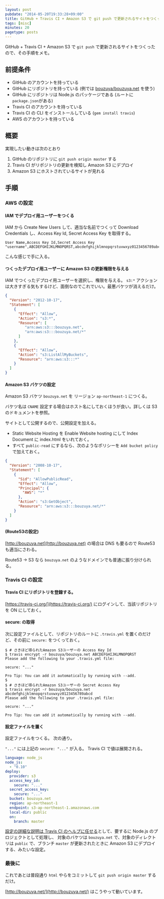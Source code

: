 ```yaml
---
layout: post
pubdate: "2014-05-20T19:33:28+09:00"
title: GitHub + Travis CI + Amazon S3 で git push で更新されるサイトをつくった
tags: [misc]
minutes: 20
pagetype: posts
---
```

GitHub + Travis CI + Amazon S3 で `git push` で更新されるサイトをつくったので、その手順をメモ。

## 前提条件

- GitHub のアカウントを持っている
- GitHub にリポジトリを持っている (例では [bouzuya/bouzuya.net][] を使う)
- GitHub にリポジトリは Node.js のパッケージである (ルートに`package.json`がある)
- Travis CI のアカウントを持っている
- Travis CI の CLI をインストールしている (`gem install travis`)
- AWS のアカウントを持っている

## 概要

実現したい動きは次のとおり

1. GitHub のリポジトリに `git push origin master` する
2. Travis CI がリポジトリの更新を検知し Amazon S3 にデプロイ
3. Amazon S3 にホストされているサイトが見れる

## 手順

### AWS の設定

#### IAM でデプロイ用ユーザーをつくる

IAM から Create New Users して、適当な名前でつくって Download Credentials し、Access Key Id, Secret Access Key を取得する。

```csv
User Name,Access Key Id,Secret Access Key
"username",ABCDEFGHIJKLMNOPQRST,abcdefghijklmnopqrstuvwxyz0123456789abcd
```

こんな感じで手に入る。

#### つくったデプロイ用ユーザーに Amazon S3 の更新権限を与える

IAM でつくったデプロイ用ユーザーを選択し、権限を与える。 `s3:*` アクションは大きすぎる気もするけど、面倒なのでこれでいい。最悪バケツが消えるだけ。

```json
{
  "Version": "2012-10-17",
  "Statement": [
    {
      "Effect": "Allow",
      "Action": "s3:*",
      "Resource": [
         "arn:aws:s3:::bouzuya.net",
         "arn:aws:s3:::bouzuya.net/*"
      ]
    },
    {
      "Effect": "Allow",
      "Action": "s3:ListAllMyBuckets",
      "Resource": "arn:aws:s3:::*"
    }
  ]
}
```

#### Amazon S3 バケツの設定

Amazon S3 バケツ `bouzuya.net` を リージョン `ap-northeast-1` につくる。

バケツ名は `CNAME` 設定する場合はホスト名にしておくほうが良い。詳しくは S3 のドキュメントを参照。

サイトとして公開するので、公開設定を加える。

- Static Website Hosting を Enable Website hosting にして Index Document に index.html をいれておく。
- すべて `public-read` にするなら、次のようなポリシーを `Add bucket policy` で加えておく。

```json
{
  "Version": "2008-10-17",
  "Statement": [
    {
      "Sid": "AllowPublicRead",
      "Effect": "Allow",
      "Principal": {
        "AWS": "*"
      },
      "Action": "s3:GetObject",
      "Resource": "arn:aws:s3:::bouzuya.net/*"
    }
  ]
}
```

#### (Route53の設定)

[http://bouzuya.net](http://bouzuya.net) の場合は DNS も要るので Route53 も適当にさわる。

Route53 -> S3 なら `bouzuya.net` のようなドメインでも普通に振り分けられる。

### Travis CI の設定

#### Travis CI にリポジトリを登録する。

[https://travis-ci.org/](https://travis-ci.org/) にログインして、当該リポジトリを ON にしておく。

#### secure: の取得

次に設定ファイルとして、リポジトリのルートに `.travis.yml` を置くのだけど、その前に `secure:` をつくっておく。

    $ # さきほど得られたAmazon S3ユーザーの Access Key Id
    $ travis encrypt -r bouzuya/bouzuya.net ABCDEFGHIJKLMNOPQRST
    Please add the following to your .travis.yml file:

    secure: "..."

    Pro Tip: You can add it automatically by running with --add.
    $
    $ # さきほど得られたAmazon S3ユーザーの Secret Access Key
    $ travis encrypt -r bouzuya/bouzuya.net abcdefghijklmnopqrstuvwxyz0123456789abcd
    Please add the following to your .travis.yml file:

    secure: "..."

    Pro Tip: You can add it automatically by running with --add.

#### 設定ファイルを置く

設定ファイルをつくる。 次の通り。

`"..."` には上記の `secure: "..."` が入る。 Travis CI で値は展開される。

```yaml
language: node_js
node_js:
  - "0.10"
deploy:
  provider: s3
  access_key_id:
    secure: "..."
  secret_access_key:
    secure: "..."
  bucket: bouzuya.net
  region: ap-northeast-1
  endpoint: s3-ap-northeast-1.amazonaws.com
  local-dir: public
  on:
    branch: master
```

[設定の詳細な説明は Travis CI のヘルプに任せる](http://docs.travis-ci.com/user/deployment/s3/)として、要するに Node.js のプロジェクトとして処理し、 対象のバケツは `bouzuya.net` で、対象のディレクトリは `public` で、ブランチ `master` が更新されたときに Amazon S3 にデプロイする、みたいな設定。

### 最後に

これであとは普段通り `html` やらをコミットして `git push origin master` するだけ。

[http://bouzuya.net/](http://bouzuya.net/) はこうやって動いています。

[bouzuya/bouzuya.net]: https://github.com/bouzuya/bouzuya.net
